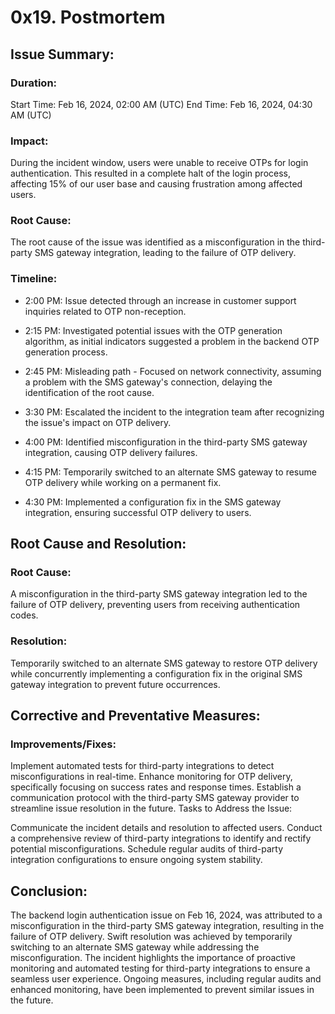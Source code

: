 # 0x19. Postmortem

## Issue Summary:

### Duration:

Start Time: Feb 16, 2024, 02:00 AM (UTC)
End Time: Feb 16, 2024, 04:30 AM (UTC)

### Impact:

During the incident window, users were unable to receive OTPs for login authentication. This resulted in a complete halt of the login process, affecting 15% of our user base and causing frustration among affected users.

### Root Cause:

The root cause of the issue was identified as a misconfiguration in the third-party SMS gateway integration, leading to the failure of OTP delivery.

### Timeline:

- 2:00 PM: Issue detected through an increase in customer support inquiries related to OTP non-reception.

- 2:15 PM: Investigated potential issues with the OTP generation algorithm, as initial indicators suggested a problem in the backend OTP generation process.

- 2:45 PM: Misleading path - Focused on network connectivity, assuming a problem with the SMS gateway's connection, delaying the identification of the root cause.

- 3:30 PM: Escalated the incident to the integration team after recognizing the issue's impact on OTP delivery.

- 4:00 PM: Identified misconfiguration in the third-party SMS gateway integration, causing OTP delivery failures.

- 4:15 PM: Temporarily switched to an alternate SMS gateway to resume OTP delivery while working on a permanent fix.

- 4:30 PM: Implemented a configuration fix in the SMS gateway integration, ensuring successful OTP delivery to users.

## Root Cause and Resolution:

### Root Cause: 

A misconfiguration in the third-party SMS gateway integration led to the failure of OTP delivery, preventing users from receiving authentication codes.

### Resolution:

Temporarily switched to an alternate SMS gateway to restore OTP delivery while concurrently implementing a configuration fix in the original SMS gateway integration to prevent future occurrences.

## Corrective and Preventative Measures:

### Improvements/Fixes:

Implement automated tests for third-party integrations to detect misconfigurations in real-time.
Enhance monitoring for OTP delivery, specifically focusing on success rates and response times.
Establish a communication protocol with the third-party SMS gateway provider to streamline issue resolution in the future.
Tasks to Address the Issue:

Communicate the incident details and resolution to affected users.
Conduct a comprehensive review of third-party integrations to identify and rectify potential misconfigurations.
Schedule regular audits of third-party integration configurations to ensure ongoing system stability.

## Conclusion:

The backend login authentication issue on Feb 16, 2024, was attributed to a misconfiguration in the third-party SMS gateway integration, resulting in the failure of OTP delivery. Swift resolution was achieved by temporarily switching to an alternate SMS gateway while addressing the misconfiguration. The incident highlights the importance of proactive monitoring and automated testing for third-party integrations to ensure a seamless user experience. Ongoing measures, including regular audits and enhanced monitoring, have been implemented to prevent similar issues in the future.

